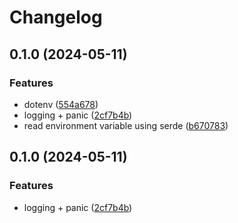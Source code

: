 # Changelog

## 0.1.0 (2024-05-11)


### Features

* dotenv ([554a678](https://github.com/majksa-dev/rust-essentials/commit/554a6780a90c1c4eb1f806fa184e28fc7e2dab97))
* logging + panic ([2cf7b4b](https://github.com/majksa-dev/rust-essentials/commit/2cf7b4b84a757b4c553dab560eb56b82a5a8209e))
* read environment variable using serde ([b670783](https://github.com/majksa-dev/rust-essentials/commit/b670783f93b91d39ff8b8070f61d4271dd5325e3))

## 0.1.0 (2024-05-11)


### Features

* logging + panic ([2cf7b4b](https://github.com/majksa-dev/rust-essentials/commit/2cf7b4b84a757b4c553dab560eb56b82a5a8209e))

